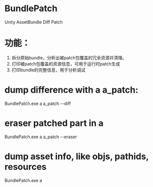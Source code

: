 # BundlePatch
Unity AssetBundle Diff Patch

# 功能：
1. 拆分原始bundle，分析出被patch包覆盖的冗余资源并清理。
2. 打印被patch包覆盖的资源信息，可用于运行时patch生成
3. 打印bundle的完整信息，用于分析调试

# dump difference with a a_patch: 
BundlePatch.exe a a_patch --diff

# eraser patched part in a
BundlePatch.exe a a_patch --eraser

# dump asset info, like objs, pathids, resources
BundlePatch.exe a
